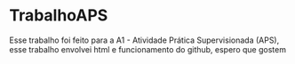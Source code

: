 # TrabalhoAPS
Esse trabalho foi feito para a A1 - Atividade Prática Supervisionada (APS), esse trabalho envolvei html e funcionamento do github, espero que gostem
